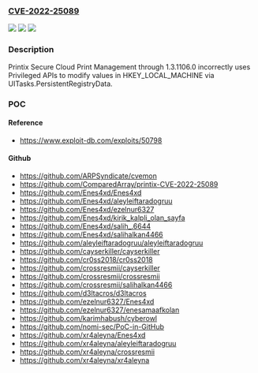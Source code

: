 ### [CVE-2022-25089](https://cve.mitre.org/cgi-bin/cvename.cgi?name=CVE-2022-25089)
![](https://img.shields.io/static/v1?label=Product&message=n%2Fa&color=blue)
![](https://img.shields.io/static/v1?label=Version&message=n%2Fa&color=blue)
![](https://img.shields.io/static/v1?label=Vulnerability&message=n%2Fa&color=brighgreen)

### Description

Printix Secure Cloud Print Management through 1.3.1106.0 incorrectly uses Privileged APIs to modify values in HKEY_LOCAL_MACHINE via UITasks.PersistentRegistryData.

### POC

#### Reference
- https://www.exploit-db.com/exploits/50798

#### Github
- https://github.com/ARPSyndicate/cvemon
- https://github.com/ComparedArray/printix-CVE-2022-25089
- https://github.com/Enes4xd/Enes4xd
- https://github.com/Enes4xd/aleyleiftaradogruu
- https://github.com/Enes4xd/ezelnur6327
- https://github.com/Enes4xd/kirik_kalpli_olan_sayfa
- https://github.com/Enes4xd/salih_.6644
- https://github.com/Enes4xd/salihalkan4466
- https://github.com/aleyleiftaradogruu/aleyleiftaradogruu
- https://github.com/cayserkiller/cayserkiller
- https://github.com/cr0ss2018/cr0ss2018
- https://github.com/crossresmii/cayserkiller
- https://github.com/crossresmii/crossresmii
- https://github.com/crossresmii/salihalkan4466
- https://github.com/d3ltacros/d3ltacros
- https://github.com/ezelnur6327/Enes4xd
- https://github.com/ezelnur6327/enesamaafkolan
- https://github.com/karimhabush/cyberowl
- https://github.com/nomi-sec/PoC-in-GitHub
- https://github.com/xr4aleyna/Enes4xd
- https://github.com/xr4aleyna/aleyleiftaradogruu
- https://github.com/xr4aleyna/crossresmii
- https://github.com/xr4aleyna/xr4aleyna


